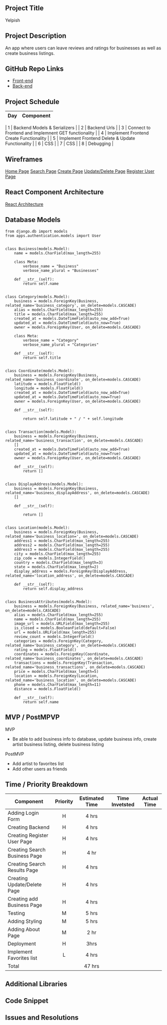## Project Title

Yelpish

## Project Description

An app where users can leave reviews and ratings for businesses as well as create business listings.


## GitHub Repo Links

- [Front-end](https://github.com/jeremyhilado/ga-capstone-project-frontend)
- [Back-end](https://github.com/jeremyhilado/ga-capstone-project-backend)

## Project Schedule

| Day | Component |
| --- | :---: |

| 1 | Backend Models & Serializers |
| 2 | Backend Urls |
| 3 | Connect to Frontend and Implemnent GET functionality |
| 4 | Implement Frontend Create Functionality |
| 5 | Implement Frontend Delete & Update Functionality |
| 6 | CSS |
| 7 | CSS |
| 8 | Debugging |

## Wireframes

[Home Page](https://res.cloudinary.com/do6tcpizk/image/upload/v1588958591/GA%20Project%204%20Capstone%20Yelp%20Clone/IMG_3169_uro9yj.jpg)
[Search Page](https://res.cloudinary.com/do6tcpizk/image/upload/v1588958591/GA%20Project%204%20Capstone%20Yelp%20Clone/IMG_3171_fdgean.jpg)
[Create Page](https://res.cloudinary.com/do6tcpizk/image/upload/v1588958591/GA%20Project%204%20Capstone%20Yelp%20Clone/IMG_3173_t7hxap.jpg)
[Update/Delete Page](https://res.cloudinary.com/do6tcpizk/image/upload/v1588958591/GA%20Project%204%20Capstone%20Yelp%20Clone/IMG_3172_lxwwq7.jpg)
[Register User Page](https://res.cloudinary.com/do6tcpizk/image/upload/v1588958591/GA%20Project%204%20Capstone%20Yelp%20Clone/IMG_3170_zutp4q.jpg)

## React Component Architecture

[React Architecture](https://docs.google.com/drawings/d/1aX130-uJ-6ShuQmGKrcZvnOA0qXm3FfQT1NQWQHHr_Q/edit)

## Database Models
```
from django.db import models
from apps.authentication.models import User


class Business(models.Model):
    name = models.CharField(max_length=255)

    class Meta:
        verbose_name = "Business"
        verbose_name_plural = "Businesses"

    def __str__(self):
        return self.name


class Category(models.Model):
    business = models.ForeignKey(Business, related_name='business_category', on_delete=models.CASCADE)
    alias = models.CharField(max_length=255)
    title = models.CharField(max_length=255)
    created_at = models.DateTimeField(auto_now_add=True)
    updated_at = models.DateTimeField(auto_now=True)
    owner = models.ForeignKey(User, on_delete=models.CASCADE)

    class Meta:
        verbose_name = "Category"
        verbose_name_plural = "Categories"

    def __str__(self):
        return self.title


class Coordinate(models.Model):
    business = models.ForeignKey(Business, related_name='business_coordinate', on_delete=models.CASCADE)
    latitude = models.FloatField()
    longitude = models.FloatField()
    created_at = models.DateTimeField(auto_now_add=True)
    updated_at = models.DateTimeField(auto_now=True)
    owner = models.ForeignKey(User, on_delete=models.CASCADE)

    def __str__(self):

        return self.latitude + " / " + self.longitude


class Transaction(models.Model):
    business = models.ForeignKey(Business, related_name='business_transaction', on_delete=models.CASCADE)
    []
    created_at = models.DateTimeField(auto_now_add=True)
    updated_at = models.DateTimeField(auto_now=True)
    owner = models.ForeignKey(User, on_delete=models.CASCADE)

    def __str__(self):
        return []


class DisplayAddress(models.Model):
    business = models.ForeignKey(Business, related_name='business_displayAddress', on_delete=models.CASCADE)
    []

    def __str__(self):

        return []


class Location(models.Model):
    business = models.ForeignKey(Business, related_name='business_location=', on_delete=models.CASCADE)
    address1 = models.CharField(max_length=255)
    address2 = models.CharField(max_length=255)
    address3 = models.CharField(max_length=255)
    city = models.CharField(max_length=255)
    zip_code = models.IntegerField()
    country = models.CharField(max_length=3)
    state = models.CharField(max_length=2)
    display_address = models.ForeignKey(DisplayAddress, related_name='location_address', on_delete=models.CASCADE)

    def __str__(self):
        return self.display_address


class BusinessAttributes(models.Model):
    business = models.ForeignKey(Business, related_name='business', on_delete=models.CASCADE)
    alias = models.CharField(max_length=255)
    name = models.CharField(max_length=255)
    image_url = models.URLField(max_length=255)
    is_closed = models.BooleanField(default=False)
    url = models.URLField(max_length=255)
    review_count = models.IntegerField()
    categories = models.ForeignKey(Category, related_name='business_category', on_delete=models.CASCADE)
    rating = models.FloatField()
    coordinates = models.ForeignKey(Coordinate, related_name='business_coordinates', on_delete=models.CASCADE)
    transactions = models.ForeignKey(Transaction, related_name='business_transactions', on_delete=models.CASCADE)
    price = models.CharField(max_length=5)
    location = models.ForeignKey(Location,  related_name='business_location', on_delete=models.CASCADE)
    phone = models.CharField(max_length=11)
    distance = models.FloatField()

    def __str__(self):
        return self.name
```
## MVP / PostMPVP

MVP
 - Be able to add business info to database, update business info, create artist business listing, delete business listing
 
 PostMVP
 - Add artist to favorites list
 - Add other users as friends

## Time / Priority Breakdown

| Component | Priority | Estimated Time | Time Invetsted | Actual Time |
| --- | :---: |  :---: | :---: | :---: |
| Adding Login Form | H | 4 hrs | |
| Creating Backend | H | 4 hrs| | |
| Creating Register User Page | H | 4 hrs | | |
| Creating Search Business Page | H | 4 hr | | |
| Creating Search Results Page | H | 4 hrs | | 
| Creating Update/Delete Page | H | 4 hrs | |
| Creating add Business Page | H | 4 hrs | | |
| Testing | M | 5 hrs | |
| Adding Styling | M | 5 hrs | | |
| Adding About Page | M | 2 hr | |
| Deployment | H | 3hrs | | |
| Implement Favorites list | L | 4 hrs | |
| Total | | 47 hrs | | |

## Additional Libraries

## Code Snippet

## Issues and Resolutions
